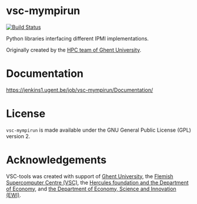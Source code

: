 # vsc-mympirun

[![Build Status](https://jenkins1.ugent.be/job/vsc-mympirun/badge/icon)](https://jenkins1.ugent.be/job/vsc-mympirun/)

Python libraries interfacing different IPMI implementations.

Originally created by the [HPC team of Ghent University](http://ugent.be/hpc).

# Documentation
https://jenkins1.ugent.be/job/vsc-mympirun/Documentation/

# License

`vsc-mympirun` is made available under the GNU General Public License
(GPL) version 2.

# Acknowledgements
VSC-tools was created with support of [Ghent University](http://www.ugent.be/en),
the [Flemish Supercomputer Centre (VSC)](https://vscentrum.be/nl/en),
the [Hercules foundation and the Department of Economy](http://www.herculesstichting.be/in_English),
and [the Department of Economy, Science and Innovation (EWI)](http://www.ewi-vlaanderen.be/en).
